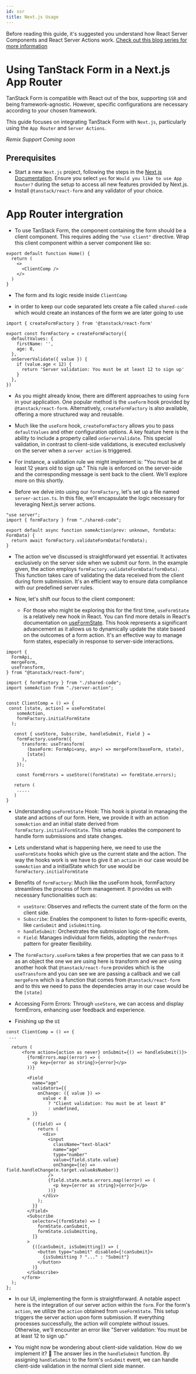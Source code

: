 ```yaml
---
id: ssr
title: Next.js Usage
---
```


Before reading this guide, it's suggested you understand how React Server Components and React Server Actions work. [Check out this blog series for more information](https://unicorn-utterances.com/collections/react-beyond-the-render)



# Using TanStack Form in a Next.js App Router

TanStack Form is compatible with React out of the box, supporting `SSR` and being framework-agnostic. However, specific configurations are necessary according to your chosen framework.


This guide focuses on integrating TanStack Form with `Next.js`, particularly using the `App Router` and `Server Actions`.


_Remix Support Coming soon_

## Prerequisites

- Start a new `Next.js` project, following the steps in the [Next.js Documentation](https://nextjs.org/docs/getting-started/installation). Ensure you select `yes` for `Would you like to use App Router?` during the setup to access all new features provided by Next.js.
- Install `@tanstack/react-form` and any validator of your choice.




# App Router intergration

- To use TanStack Form, the component containing the form should be a client component. This requires adding the `"use client"` directive. Wrap this client component within a server component like so:

```tsx
export default function Home() {
  return (
    <>
      <ClientComp />
    </>
  )
}
```
- The form and its logic reside inside  `ClientComp`


- in order to keep our code separated lets create a file called `shared-code` which would create an instances of the form we are later going to use

```tsx
import { createFormFactory } from '@tanstack/react-form'

export const formFactory = createFormFactory({
  defaultValues: {
    firstName: '',
    age: 0,
  },
  onServerValidate({ value }) {
    if (value.age < 12) {
      return 'Server validation: You must be at least 12 to sign up'
    }
  },
})
```

- As you might already know, there are different approaches to using `form` in your application. One popular method is the `useForm` hook provided by `@tanstack/react-form`. Alternatively, `createFormFactory` is also available, offering a more structured way and reusable.

- Much like the `useForm` hook, `createFormFactory` allows you to pass `defaultValues` and other configuration options. A key feature here is the ability to include a property called `onServerValidate`. This special validation, in contrast to client-side validations, is executed exclusively on the server when a `server action` is triggered.

- For instance, a validation rule we might implement is: "You must be at least 12 years old to sign up." This rule is enforced on the server-side and the corresponding message is sent back to the client. We'll explore more on this shortly.

- Before we delve into using our `formFactory`, let's set up a file named `server-action.ts`. In this file, we'll encapsulate the logic necessary for leveraging Next.js server actions.


```tsx
"use server";
import { formFactory } from "./shared-code";

export default async function someAction(prev: unknown, formData: FormData) {
  return await formFactory.validateFormData(formData);
}
```
- The action we've discussed is straightforward yet essential. It activates exclusively on the server side when we submit our form. In the example given, the action employs `formFactory.validateFormData(formData)`. This function takes care of validating the data received from the client during form submission. It's an efficient way to ensure data compliance with our predefined server rules.

- Now, let's shift our focus to the client component:
  - For those who might be exploring this for the first time, `useFormState` is a relatively new hook in React. You can find more details in React's documentation on [useFormState](https://react.dev/reference/react-dom/hooks/useFormState). This hook represents a significant advancement as it allows us to dynamically update the state based on the outcomes of a form action. It's an effective way to manage form states, especially in response to server-side interactions.

```tsx
import {
  FormApi,
  mergeForm,
  useTransform,
} from "@tanstack/react-form";

import { formFactory } from "./shared-code";
import someAction from "./server-action";


const ClientComp = () => {
 const [state, action] = useFormState(
    someAction,
    formFactory.initialFormState
  );

   const { useStore, Subscribe, handleSubmit, Field } =
    formFactory.useForm({
      transform: useTransform(
        (baseForm: FormApi<any, any>) => mergeForm(baseForm, state),
        [state]
      ),
    });

    const formErrors = useStore((formState) => formState.errors);

   return (
    .....
   )
}

```
- Understanding `useFormState` Hook: This hook is pivotal in managing the state and actions of our form. Here, we provide it with an action `someAction` and an initial state derived from `formFactory.initialFormState`. This setup enables the component to  handle form submissions and state changes.

- Lets understand what is happening here, we need to use the `useFormState` hooks which give us the current state and the action. The way the hooks work is we have to give it an `action` in our case would be `someAction` and a initialState which for use would be `formFactory.initialFormState`

- Benefits of `formFactory`: Much like the useForm hook, formFactory streamlines the process of form management. It provides us with necessary functionalities such as:
  - `useStore`: Observes and reflects the current state of the form on the client side.
  - `Subscribe`: Enables the component to listen to form-specific events, like `canSubmit` and `isSubmitting`.
  - `handleSubmit`: Orchestrates the submission logic of the form.
  - `Field`: Manages individual form fields, adopting the `renderProps` pattern for greater flexibility.

- The `formFactory.useForm` takes a few properties that we can pass to it as an object the one we are using here is transform and we are using another hook that `@tanstack/react-form` provides which is the `useTransform` and you can see we are passing a callback and we call `mergeForm` which is a function that comes from `@tanstack/react-form` and to this we need to pass the dependecies array in our case would be the `[state]`

- Accessing Form Errors: Through `useStore`, we can access and display formErrors, enhancing user feedback and experience.

- Finishing up the  `UI`

```tsx
const ClientComp = () => {
 ...

  return (
      <form action={action as never} onSubmit={() => handleSubmit()}>
        {formErrors.map((error) => (
          <p key={error as string}>{error}</p>
        ))}

        <Field
          name="age"
          validators={{
            onChange: ({ value }) =>
              value < 8
                ? "Client validation: You must be at least 8"
                : undefined,
          }}
        >
          {(field) => {
            return (
              <div>
                <input
                  className="text-black"
                  name="age"
                  type="number"
                  value={field.state.value}
                  onChange={(e) => field.handleChange(e.target.valueAsNumber)}
                />
                {field.state.meta.errors.map((error) => (
                  <p key={error as string}>{error}</p>
                ))}
              </div>
            );
          }}
        </Field>
        <Subscribe
          selector={(formState) => [
            formState.canSubmit,
            formState.isSubmitting,
          ]}
        >
          {([canSubmit, isSubmitting]) => (
            <button type="submit" disabled={!canSubmit}>
              {isSubmitting ? "..." : "Submit"}
            </button>
          )}
        </Subscribe>
      </form>
  );
};
```

- In our UI, implementing the form is straightforward. A notable aspect here is the integration of our server action within the `form`. For the form's `action`, we utilize the `action` obtained from `useFormState`. This setup triggers the server action upon form submission. If everything processes successfully, the action will complete without issues. Otherwise, we'll encounter an error like "Server validation: You must be at least 12 to sign up."

- You might now be wondering about client-side validation. How do we implement it? 🤔 The answer lies in the `handleSubmit` function. By assigning `handleSubmit` to the form's `onSubmit` event, we can handle client-side validation in the normal client side manner.

